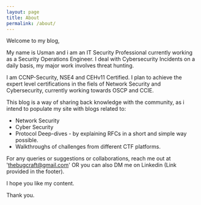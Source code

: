 ```yaml
---
layout: page
title: About
permalink: /about/
---
```


Welcome to my blog, 

My name is Usman and i am an IT Security Professional currently working as a Security Operations Engineer. I deal with Cybersecurity Incidents on a daily basis, my major work involves threat hunting.

I am CCNP-Security, NSE4 and CEHv11 Certified. I plan to achieve the expert level certifications in the fiels of Network Security and Cybersecurity, currently working towards OSCP and CCIE.

This blog is a way of sharing back knowledge with the community, as i intend to populate my site with blogs related to:

* Network Security
* Cyber Security
* Protocol Deep-dives - by explaining RFCs in a short and simple way possible.
* Walkthroughs of challenges from different CTF platforms.

For any queries or suggestions or collaborations, reach me out at 'thebugcraft@gmail.com' OR you can also DM me on Linkedin (Link provided in the footer).

I hope you like my content.

Thank you.